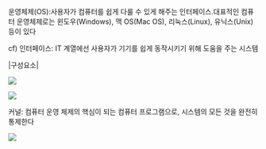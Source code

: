 운영체제(OS):사용자가 컴퓨터를 쉽게 다룰 수 있게 해주는 인터페이스.대표적인 컴퓨터 운영체제로는 윈도우(Windows), 맥 OS(Mac OS), 리눅스(Linux), 유닉스(Unix) 등이 있다

cf) 인터페이스: IT 계열에선 사용자가 기기를 쉽게 동작시키기 위해 도움을 주는 시스템

|구성요소|

![](https://w.namu.la/s/714c0e6deee4500d49151cfdb943fe1590236291f619ca7cc91e15b159db517b71a2c4f9e9338b74bddec3ec95c809820e8ba7813b8e0eff59a4267058c002f51d9acf38c1f26a88df702663913da4312a8092c5fd4ef8f53a105a376365e688)

![](https://upload.wikimedia.org/wikipedia/commons/thumb/3/3a/Operating_system_placement_kor.svg/180px-Operating_system_placement_kor.svg.png)

커널: 컴퓨터 운영 체제의 핵심이 되는 컴퓨터 프로그램으로, 시스템의 모든 것을 완전히 통제한다

![](https://upload.wikimedia.org/wikipedia/commons/thumb/8/8f/Kernel_Layout.svg/200px-Kernel_Layout.svg.png)


